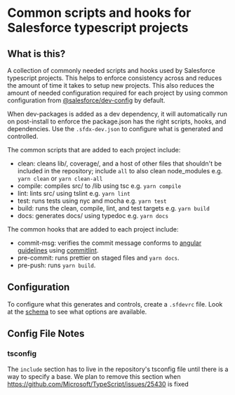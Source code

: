 # Common scripts and hooks for Salesforce typescript projects

## What is this?

A collection of commonly needed scripts and hooks used by Salesforce typescript projects. This helps to enforce consistency across and reduces the amount of time it takes to setup new projects. This also reduces the amount of needed configuration required for each project by using common configuration from [@salesforce/dev-config](https://www.npmjs.com/package/@salesforce/dev-config) by default.

When dev-packages is added as a dev dependency, it will automatically run on post-install to enforce the package.json has the right scripts, hooks, and dependencies. Use the `.sfdx-dev.json` to configure what is generated and controlled.

The common scripts that are added to each project include:

- clean: cleans lib/, coverage/, and a host of other files that shouldn't be included in the repository; include `all` to also clean node_modules
  e.g. `yarn clean` or `yarn clean-all`
- compile: compiles src/ to /lib using tsc
  e.g. `yarn compile`
- lint: lints src/ using tslint
  e.g. `yarn lint`
- test: runs tests using nyc and mocha
  e.g. `yarn test`
- build: runs the clean, compile, lint, and test targets
  e.g. `yarn build`
- docs: generates docs/ using typedoc
  e.g. `yarn docs`

The common hooks that are added to each project include:

- commit-msg: verifies the commit message conforms to [angular guidelines](https://github.com/angular/angular/blob/master/CONTRIBUTING.md#-commit-message-guidelines) using [commitlint](https://github.com/marionebl/commitlint).
- pre-commit: runs prettier on staged files and `yarn docs`.
- pre-push: runs `yarn build`.

## Configuration

To configure what this generates and controls, create a `.sfdevrc` file. Look at the [schema](https://github.com/forcedotcom/sfdx-dev-packages/blob/master/packages/dev-scripts/sfdx-dev.schema.json) to see what options are available.

## Config File Notes

### tsconfig

The `include` section has to live in the repository's tsconfig file until there is a way to specify a base. We plan to remove this section when https://github.com/Microsoft/TypeScript/issues/25430 is fixed
